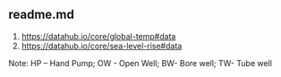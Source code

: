  ## readme.md
 
 
 1. https://datahub.io/core/global-temp#data 
2. https://datahub.io/core/sea-level-rise#data 



Note: HP – Hand Pump; OW - Open Well; BW- Bore well; TW- Tube well
